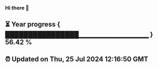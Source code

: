 ### Hi there 👋
⏳ Year progress { ████████████████▁▁▁▁▁▁▁▁▁▁▁▁▁▁ } 56.42 %
---
⏰ Updated on Thu, 25 Jul 2024 12:16:50 GMT
---
